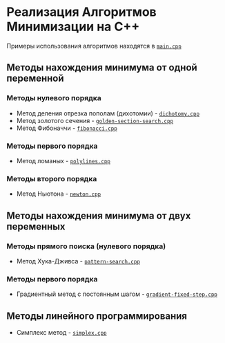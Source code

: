 # Реализация Алгоритмов Минимизации на С++
Примеры использования алгоритмов находятся в [`main.cpp`](./algo/main.cpp)

## Методы нахождения минимума от одной переменной
### Методы нулевого порядка
* Метод деления отрезка пополам (дихотомии) - [`dichotomy.cpp`](./algo/dichotomy.cpp)
* Метод золотого сечения - [`golden-section-search.cpp`](./algo/golden-section-search.cpp)
* Метод Фибоначчи - [`fibonacci.cpp`](./algo/fibonacci.cpp)

### Методы первого порядка
* Метод ломаных - [`polylines.cpp`](./algo/polylines.cpp)

### Методы второго порядка
* Метод Ньютона - [`newton.cpp`](./algo/newton.cpp)

## Методы нахождения минимума от двух переменных
### Методы прямого поиска (нулевого порядка)
* Метод Хука-Дживса - [`pattern-search.cpp`](./algo/pattern-search.cpp)

### Методы первого порядка
* Градиентный метод с постоянным шагом - [`gradient-fixed-step.cpp`](./algo/gradient-fixed-step.cpp)

## Методы линейного программирования
* Симплекс метод - [`simplex.cpp`](./algo/simplex.cpp)
